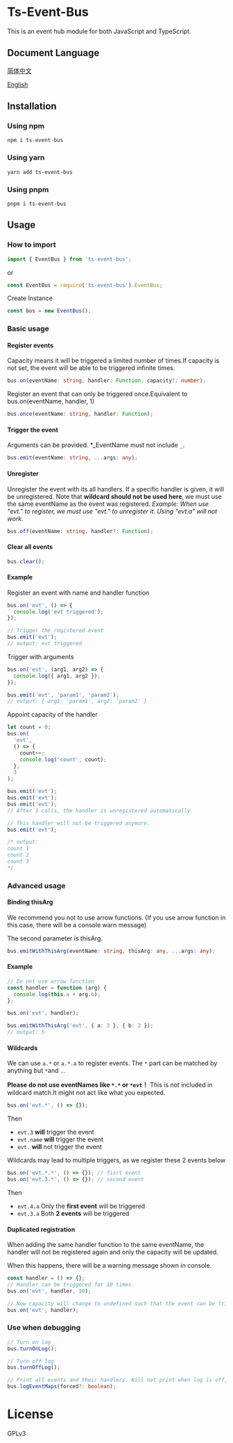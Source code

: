 # Ts-Event-Bus

This is an event hub module for both JavaScript and TypeScript.

## Document Language

[简体中文](../README.md)

[English](README_en.md)

## Installation

### Using npm

```shell
npm i ts-event-bus
```

### Using yarn

```shell
yarn add ts-event-bus
```

### Using pnpm

```shell
pnpm i ts-event-bus
```

## Usage

### How to import

```typescript
import { EventBus } from 'ts-event-bus';
```

or

```typescript
const EventBus = require('ts-event-bus').EventBus;
```

Create Instance

```typescript
const bus = new EventBus();
```

### Basic usage

#### Register events

Capacity means it will be triggered a limited number of times.If capacity is not set, the event will be able to be triggered infinite times.

```typescript
bus.on(eventName: string, handler: Function, capacity?: number);
```

Register an event that can only be triggered once.Equivalent to bus.on(eventName, handler, 1)

```typescript
bus.once(eventName: string, handler: Function);
```

#### Trigger the event

Arguments can be provided. \*_EventName must not include `_`.

```typescript
bus.emit(eventName: string, ...args: any);
```

#### Unregister

Unregister the event with its all handlers. If a specific handler is given, it will be unregistered.
Note that **wildcard should not be used here**, we must use the same eventName as the event was registered.
_Example: When use "evt." to register, we must use "evt." to unregister it. Using "evt.a" will not work._

```typescript
bus.off(eventName: string, handler?: Function);
```

#### Clear all events

```typescript
bus.clear();
```

#### Example

Register an event with name and handler function

```typescript
bus.on('evt', () => {
  console.log('evt triggered');
});

// Trigger the registered event
bus.emit('evt');
// output: evt triggered
```

Trigger with arguments

```typescript
bus.on('evt', (arg1, arg2) => {
  console.log({ arg1, arg2 });
});

bus.emit('evt', 'param1', 'param2');
// output: { arg1: 'param1', arg2: 'param2' }
```

Appoint capacity of the handler

```typescript
let count = 0;
bus.on(
  'evt',
  () => {
    count++;
    console.log('count', count);
  },
  3
);

bus.emit('evt');
bus.emit('evt');
bus.emit('evt');
// After 3 calls, the handler is unregistered automatically.

// This handler will not be triggered anymore.
bus.emit('evt');

/* output:
count 1
count 2
count 3
*/
```

### Advanced usage

#### Binding thisArg

We recommend you not to use arrow functions. (If you use arrow function in this case, there will be a console warn message)

The second parameter is thisArg.

```typescript
bus.emitWithThisArg(eventName: string, thisArg: any, ...args: any);
```

#### Example

```typescript
// Do not use arrow function
const handler = function (arg) {
  console.log(this.a + arg.b);
};

bus.on('evt', handler);

bus.emitWithThisArg('evt', { a: 3 }, { b: 2 });
// output: 5
```

#### Wildcards

We can use `a.*` or `a.*.a` to register events. The `*` part can be matched by anything but `*`and `.`.

**Please do not use eventNames like `*.*` or `*evt`！** This is not included in wildcard match.It might not act like what you expected.

```typescript
bus.on('evt.*', () => {});
```

Then

- `evt.3` **will** trigger the event
- `evt.name` **will** trigger the event
- `evt.` **will** not trigger the event

Wildcards may lead to multiple triggers, as we register these 2 events below

```typescript
bus.on('evt.*.*', () => {}); // fisrt event
bus.on('evt.3.*', () => {}); // second event
```

Then

- `evt.4.a` Only the **first event** will be triggered
- `evt.3.a` Both **2 events** will be triggered

#### Duplicated registration

When adding the same handler function to the same eventName, the handler will not be registered again and only the capacity will be updated.

When this happens, there will be a warning message shown in console.

```typescript
const handler = () => {};
// Handler can be triggered for 10 times.
bus.on('evt', handler, 10);

// Now capacity will change to undefined such that the event can be triggered infinite times.
bus.on('evt', handler);
```

### Use when debugging

```typescript
// Turn on log
bus.turnOnLog();

// Turn off log
bus.turnOffLog();

// Print all events and their handlers. Will not print when log is off, but can be forced by letting forced = true.
bus.logEventMaps(forced?: boolean);
```

# License

GPLv3
